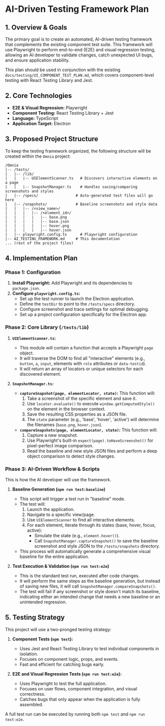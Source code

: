 # AI-Driven Testing Framework Plan

## 1. Overview & Goals

The primary goal is to create an automated, AI-driven testing framework that complements the existing component test suite. This framework will use Playwright to perform end-to-end (E2E) and visual regression testing, allowing an AI developer to validate changes, catch unexpected UI bugs, and ensure application stability.

This plan should be used in conjunction with the existing `docs/testing/UI_COMPONENT_TEST_PLAN.md`, which covers component-level testing with React Testing Library and Jest.

## 2. Core Technologies

- **E2E & Visual Regression:** Playwright
- **Component Testing:** React Testing Library + Jest
- **Language:** TypeScript
- **Application Target:** Electron

## 3. Proposed Project Structure

To keep the testing framework organized, the following structure will be created within the `Omnia` project:

```
/Omnia
|-- /tests/
|   |-- /lib/
|   |   |-- UIElementScanner.ts   # Discovers interactive elements on a page
|   |   |-- SnapshotManager.ts    # Handles saving/comparing screenshots and styles
|   |-- /specs/                 # Auto-generated test files will go here
|   |-- /snapshots/             # Baseline screenshots and style data
|   |   |-- /<view_name>/
|   |   |   |-- /<element_id>/
|   |   |   |   |-- base.png
|   |   |   |   |-- base.json
|   |   |   |   |-- hover.png
|   |   |   |   |-- hover.json
|   |-- playwright.config.ts      # Playwright configuration
|-- AI_TESTING_FRAMEWORK.md     # This documentation
... (rest of the project files)
```

## 4. Implementation Plan

### Phase 1: Configuration

1.  **Install Playwright:** Add Playwright and its dependencies to `package.json`.
2.  **Configure `playwright.config.ts`:**
    *   Set up the test runner to launch the Electron application.
    *   Define the `testDir` to point to the `/tests/specs` directory.
    *   Configure screenshot and trace settings for optimal debugging.
    *   Set up a project configuration specifically for the Electron app.

### Phase 2: Core Library (`/tests/lib`)

1.  **`UIElementScanner.ts`:**
    *   This module will contain a function that accepts a Playwright `page` object.
    *   It will traverse the DOM to find all "interactive" elements (e.g., `button`, `a`, `input`, elements with `role` attributes or `data-testid`).
    *   It will return an array of locators or unique selectors for each discovered element.

2.  **`SnapshotManager.ts`:**
    *   **`captureSnapshot(page, elementLocator, state)`:** This function will:
        1.  Take a screenshot of the specific element and save it.
        2.  Use `locator.evaluate()` to execute `window.getComputedStyle()` on the element in the browser context.
        3.  Save the resulting CSS properties as a JSON file.
        4.  The `state` parameter (e.g., 'base', 'hover', 'active') will determine the filenames (`base.png`, `hover.json`).
    *   **`compareSnapshots(page, elementLocator, state)`:** This function will:
        1.  Capture a new snapshot.
        2.  Use Playwright's built-in `expect(page).toHaveScreenshot()` for pixel-perfect image comparison.
        3.  Read the baseline and new style JSON files and perform a deep object comparison to detect style changes.

### Phase 3: AI-Driven Workflow & Scripts

This is how the AI developer will use the framework.

1.  **Baseline Generation (`npm run test:baseline`)**
    *   This script will trigger a test run in "baseline" mode.
    *   The test will:
        1.  Launch the application.
        2.  Navigate to a specific view/page.
        3.  Use `UIElementScanner` to find all interactive elements.
        4.  For each element, iterate through its states (base, hover, focus, active):
            *   Simulate the state (e.g., `element.hover()`).
            *   Call `SnapshotManager.captureSnapshot()` to save the baseline screenshot and style JSON to the `/tests/snapshots` directory.
    *   This process will automatically generate a comprehensive visual baseline for the entire application.

2.  **Test Execution & Validation (`npm run test:e2e`)**
    *   This is the standard test run, executed after code changes.
    *   It will perform the same steps as the baseline generation, but instead of saving new files, it will call `SnapshotManager.compareSnapshots()`.
    *   The test will fail if any screenshot or style doesn't match its baseline, indicating either an intended change that needs a new baseline or an unintended regression.

## 5. Testing Strategy

This project will use a two-pronged testing strategy:

1.  **Component Tests (`npm test`):**
    *   Uses Jest and React Testing Library to test individual components in isolation.
    *   Focuses on component logic, props, and events.
    *   Fast and efficient for catching bugs early.

2.  **E2E and Visual Regression Tests (`npm run test:e2e`):**
    *   Uses Playwright to test the full application.
    *   Focuses on user flows, component integration, and visual correctness.
    *   Catches bugs that only appear when the application is fully assembled.

A full test run can be executed by running both `npm test` and `npm run test:e2e`.